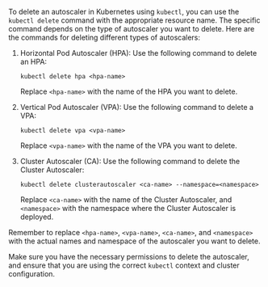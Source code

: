 To delete an autoscaler in Kubernetes using `kubectl`, you can use the `kubectl delete` command with the appropriate resource name. The specific command depends on the type of autoscaler you want to delete. Here are the commands for deleting different types of autoscalers:

1. Horizontal Pod Autoscaler (HPA):
   Use the following command to delete an HPA:
   ```
   kubectl delete hpa <hpa-name>
   ```

   Replace `<hpa-name>` with the name of the HPA you want to delete.

2. Vertical Pod Autoscaler (VPA):
   Use the following command to delete a VPA:
   ```
   kubectl delete vpa <vpa-name>
   ```

   Replace `<vpa-name>` with the name of the VPA you want to delete.

3. Cluster Autoscaler (CA):
   Use the following command to delete the Cluster Autoscaler:
   ```
   kubectl delete clusterautoscaler <ca-name> --namespace=<namespace>
   ```

   Replace `<ca-name>` with the name of the Cluster Autoscaler, and `<namespace>` with the namespace where the Cluster Autoscaler is deployed.

Remember to replace `<hpa-name>`, `<vpa-name>`, `<ca-name>`, and `<namespace>` with the actual names and namespace of the autoscaler you want to delete.

Make sure you have the necessary permissions to delete the autoscaler, and ensure that you are using the correct `kubectl` context and cluster configuration.
